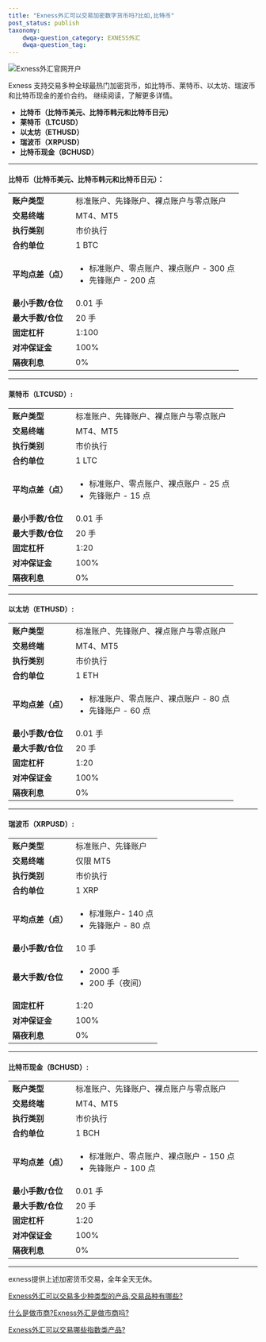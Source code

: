 ```yaml
---
title: "Exness外汇可以交易加密数字货币吗?比如,比特币"
post_status: publish
taxonomy:
    dwqa-question_category: EXNESS外汇
    dwqa-question_tag:
---
```


![Exness外汇官网开户](https://cdn.fendou.la/welaowei8/2019/01/Exness.svg)

Exness 支持交易多种全球最热门加密货币，如比特币、莱特币、以太坊、瑞波币和比特币现金的差价合约。 继续阅读，了解更多详情。

- **比特币（比特币美元、比特币韩元和比特币日元）**
- **莱特币（LTCUSD）**
- **以太坊（ETHUSD）**
- **瑞波币（XRPUSD）**
- **比特币现金（BCHUSD）**

* * *

#### **比特币（比特币美元、比特币韩元和比特币日元）：**

<table class="tg" width="100%"><tbody><tr><td><strong>账户类型</strong></td><td>标准账户、先锋账户、裸点账户与零点账户</td></tr><tr><td><strong>交易终端</strong></td><td>MT4、MT5</td></tr><tr><td><strong>执行类别</strong></td><td>市价执行</td></tr><tr><td><strong>合约单位</strong></td><td>1 BTC</td></tr><tr><td><strong>平均点差（点）</strong></td><td><ul><li>标准账户、零点账户、裸点账户 - 300 点</li><li>先锋账户 - 200 点</li></ul></td></tr><tr><td><strong>最小手数/仓位</strong></td><td>0.01 手</td></tr><tr><td><strong>最大手数/仓位</strong></td><td>20 手</td></tr><tr><td><strong>固定杠杆</strong></td><td>1:100</td></tr><tr><td><strong>对冲保证金</strong></td><td>100%</td></tr><tr><td><strong>隔夜利息</strong></td><td>0%</td></tr></tbody></table>

* * *

#### **莱特币（LTCUSD）:**

<table class="tg" width="100%"><tbody><tr><td><strong>账户类型</strong></td><td>标准账户、先锋账户、裸点账户与零点账户</td></tr><tr><td><strong>交易终端</strong></td><td>MT4、MT5</td></tr><tr><td><strong>执行类别</strong></td><td>市价执行</td></tr><tr><td><strong>合约单位</strong></td><td>1 LTC</td></tr><tr><td><strong>平均点差（点）</strong></td><td><ul><li>标准账户、零点账户、裸点账户 - 25 点</li><li>先锋账户 - 15 点</li></ul></td></tr><tr><td><strong>最小手数/仓位</strong></td><td>0.01 手</td></tr><tr><td><strong>最大手数/仓位</strong></td><td>20 手</td></tr><tr><td><strong>固定杠杆</strong></td><td>1:20</td></tr><tr><td><strong>对冲保证金</strong></td><td>100%</td></tr><tr><td><strong>隔夜利息</strong></td><td>0%</td></tr></tbody></table>

* * *

#### **以太坊（ETHUSD）:**

<table class="tg" width="100%"><tbody><tr><td><strong>账户类型</strong></td><td>标准账户、先锋账户、裸点账户与零点账户</td></tr><tr><td><strong>交易终端</strong></td><td>MT4、MT5</td></tr><tr><td><strong>执行类别</strong></td><td>市价执行</td></tr><tr><td><strong>合约单位</strong></td><td>1 ETH</td></tr><tr><td><strong>平均点差（点）</strong></td><td><ul><li>标准账户、零点账户、裸点账户 - 80 点</li><li>先锋账户 - 60 点</li></ul></td></tr><tr><td><strong>最小手数/仓位</strong></td><td>0.01 手</td></tr><tr><td><strong>最大手数/仓位</strong></td><td>20 手</td></tr><tr><td><strong>固定杠杆</strong></td><td>1:20</td></tr><tr><td><strong>对冲保证金</strong></td><td>100%</td></tr><tr><td><strong>隔夜利息</strong></td><td>0%</td></tr></tbody></table>

* * *

#### **瑞波币（XRPUSD）:**

<table class="tg" width="100%"><tbody><tr><td><strong>账户类型</strong></td><td>标准账户、先锋账户</td></tr><tr><td><strong>交易终端</strong></td><td>仅限 MT5</td></tr><tr><td><strong>执行类别</strong></td><td>市价执行</td></tr><tr><td><strong>合约单位</strong></td><td>1 XRP</td></tr><tr><td><strong>平均点差（点）</strong></td><td><ul><li>标准账户- 140 点</li><li>先锋账户 - 80 点</li></ul></td></tr><tr><td><strong>最小手数/仓位</strong></td><td>10 手</td></tr><tr><td><strong>最大手数/仓位</strong></td><td><ul><li>2000 手</li><li>200 手（夜间）</li></ul></td></tr><tr><td><strong>固定杠杆</strong></td><td>1:20</td></tr><tr><td><strong>对冲保证金</strong></td><td>100%</td></tr><tr><td><strong>隔夜利息</strong></td><td>0%</td></tr></tbody></table>

* * *

#### **比特币现金（BCHUSD）:**

<table class="tg" width="100%"><tbody><tr><td><strong>账户类型</strong></td><td>标准账户、先锋账户、裸点账户与零点账户</td></tr><tr><td><strong>交易终端</strong></td><td>MT4、MT5</td></tr><tr><td><strong>执行类别</strong></td><td>市价执行</td></tr><tr><td><strong>合约单位</strong></td><td>1 BCH</td></tr><tr><td><strong>平均点差（点）</strong></td><td><ul><li>标准账户、零点账户、裸点账户 - 150 点</li><li>先锋账户 - 100 点</li></ul></td></tr><tr><td><strong>最小手数/仓位</strong></td><td>0.01 手</td></tr><tr><td><strong>最大手数/仓位</strong></td><td>20 手</td></tr><tr><td><strong>固定杠杆</strong></td><td>1:20</td></tr><tr><td><strong>对冲保证金</strong></td><td>100%</td></tr><tr><td><strong>隔夜利息</strong></td><td>0%</td></tr></tbody></table>

* * *

exness提供上述加密货币交易，全年全天无休。

[Exness外汇可以交易多少种类型的产品,交易品种有哪些?](https://we.laowei8.com/question/product-exness)

[什么是做市商?Exness外汇是做市商吗?](https://we.laowei8.com/question/exness-market-maker)

[Exness外汇可以交易哪些指数类产品?](https://we.laowei8.com/question/index-exness)
